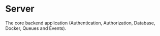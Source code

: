 # Server
The core backend application (Authentication, Authorization, Database, Docker, Queues and Events).
